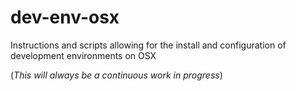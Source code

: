 dev-env-osx
====

Instructions and scripts allowing for the install and configuration of development environments on OSX

(*This will always be a continuous work in progress*)
